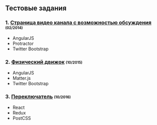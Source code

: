 ﻿## Тестовые задания

### 1. [Страница видео канала с возможностью обсуждения](./1%20-%20Video%20Channel) <span style="font-size: 0.7em;">(02/2014)</span>
* AngularJS
* Protractor
* Twitter Bootstrap

### 2. [Физический  движок](./2%20-%20Physics%20Engine) <span style="font-size: 0.7em;">(10/2015)</span>
* AngularJS
* Matter.js
* Twitter Bootstrap

### 3. [Переключатель](./3%20-%20Switcher) <span style="font-size: 0.7em;">(10/2016)</span>
* React
* Redux
* PostCSS

